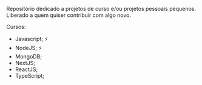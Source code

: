Repositório dedicado a projetos de curso e/ou projetos pessoais pequenos.
Liberado a quem quiser contribuir com algo novo.

Cursos: 
- Javascript; ⚡
- NodeJS; ⚡
- MongoDB;
- NextJS;
- ReactJS;
- TypeScript;
